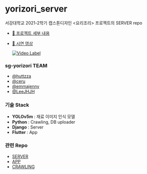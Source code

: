 # yorizori_server

서강대학교 2021-2학기 캡스톤디자인 <요리조리> 프로젝트의 SERVER repo

* [👀 프로젝트 세부 내용](http://cscp2.sogang.ac.kr/CSE4187/index.php/%EC%9A%94%EB%A6%AC%EC%A1%B0%EB%A6%AC)
* [📱 시연 영상](https://youtu.be/LtJN2qcoPyc)
  
  [![Video Label](http://img.youtube.com/vi/LtJN2qcoPyc/0.jpg)](https://youtu.be/LtJN2qcoPyc)

### sg-yorizori TEAM
* [@huttzza](https://github.com/huttzza)
* [@ceru](https://github.com/ceruuuu)
* [@emmajenny](https://github.com/emmajenny)
* [@LeeJHJH](https://github.com/LeeJHJH)

### 기술 Stack
* **YOLOv5m** : 재료 이미지 인식 모델
* **Python** : Crawling, DB uploader
* **Django** : Server
* **Flutter** : App

### 관련 Repo
* [SERVER](https://github.com/sg-yorizori/yorizori_server)
* [APP](https://github.com/sg-yorizori/yorizori_app)
* [CRAWLING](https://github.com/sg-yorizori/yorizori_recipe_crawling)
